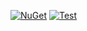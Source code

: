 [![NuGet](https://img.shields.io/nuget/v/aianlinb.SystemExtensions)](https://www.nuget.org/packages/aianlinb.SystemExtensions)
[![Test](https://github.com/aianlinb/SystemExtensions/actions/workflows/test.yml/badge.svg)](https://github.com/aianlinb/SystemExtensions/actions/workflows/test.yml)